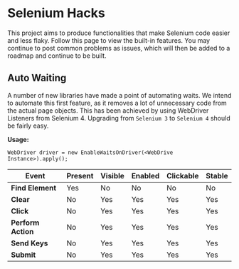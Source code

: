 # Selenium Hacks
This project aims to produce functionalities that make Selenium code easier and less flaky. Follow this page to view the built-in features. You may continue to post common problems as issues, which will then be added to a roadmap and continue to be built.

## Auto Waiting
A number of new libraries have made a point of automating waits. We intend to automate this first feature, as it removes a lot of unnecessary code from the actual page objects. This has been achieved by using WebDriver Listeners from Selenium 4. Upgrading from `Selenium 3` to `Selenium 4` should be fairly easy.

**Usage:**

    WebDriver driver = new EnableWaitsOnDriver(<WebDrive Instance>).apply();

| Event | Present | Visible | Enabled | Clickable | Stable |
|--|--|--|--|--|--|
| **Find Element** | Yes | No | No | No | No |
| **Clear** | No | Yes | Yes | Yes | Yes |
| **Click** | No | Yes | Yes | Yes | Yes |
| **Perform Action** | No | Yes | Yes | Yes | Yes |
| **Send Keys** | No | Yes | Yes | Yes | Yes |
| **Submit** | No | Yes | Yes | Yes | Yes |